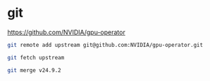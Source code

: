 # git

<https://github.com/NVIDIA/gpu-operator>

```bash
git remote add upstream git@github.com:NVIDIA/gpu-operator.git

git fetch upstream

git merge v24.9.2
```
